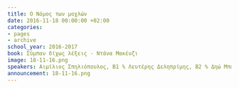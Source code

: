 ```yaml
---
title: Ο Νόμος των μοχλών
date: 2016-11-18 00:00:00 +02:00
categories:
- pages
- archive
school_year: 2016-2017
book: Σύμπαν δίχως λέξεις - Ντάνα Μακένζι
image: 18-11-16.png
speakers: Αιμίλιος Σπηλιόπουλος, Β1 % Λευτέρης Δεληπρίμης, Β2 % Δηώ Μπαλάφα, Β2
announcement: 18-11-16.png
---
```


